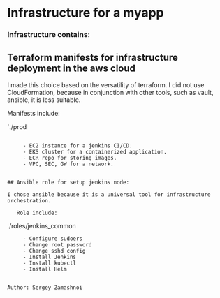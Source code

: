 # Infrastructure for a myapp

### Infrastructure contains: 

## Terraform manifests for infrastructure deployment in the aws cloud


I made this choice based on the versatility of terraform. I did not use CloudFormation, because in conjunction with other tools, such as vault, ansible, it is less suitable.


   Manifests include:

`./prod
```

     - EC2 instance for a jenkins CI/CD.
     - EKS cluster for a containerized application.
     - ECR repo for storing images.
     - VPC, SEC, GW for a network.


## Ansible role for setup jenkins node:

I chose ansible because it is a universal tool for infrastructure orchestration.

   Role include:

```
 ./roles/jenkins_common
```
     - Configure sudoers 
     - Change root password
     - Change sshd config 
     - Install Jenkins
     - Install kubectl 
     - Install Helm 
       

Author: Sergey Zamashnoi
